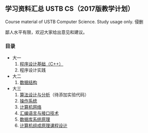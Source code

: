 ## 学习资料汇总 USTB CS（2017版教学计划）
Course material of USTB Computer Science. Study usage only. 侵删

鄙人水平有限，欢迎大家给出意见和建议。
### 目录
- 大一
    1. [程序设计基础（C++）](/Freshman)
    2. 程序设计实践
- 大二
    1. [数据结构](/Sophomore/Data%20Structure)
- 大三
    1. [算法设计与分析](/Junior/Algorithm%20Design%20and%20Analysis)（待添加实验代码）
    2. [操作系统](Junior/Computer%20Systems)
    3. [计算机网络](Junior/Computer%20Network)
    4. [汇编语言与接口技术](Junior/Assembly%20Language)
    5. [数据库系统原理](Junior/Database%20System%20Concept)
    6. [计算机组成原理课程设计](Junior/Computer%20Organization%20Design)